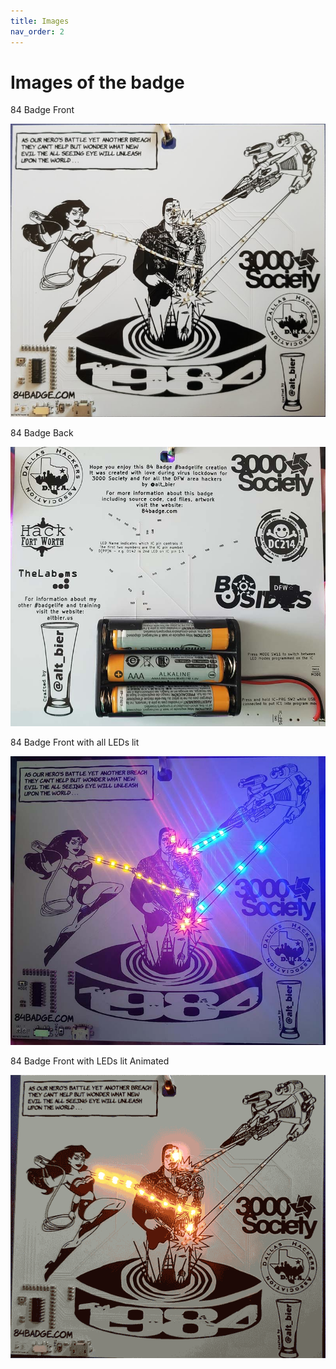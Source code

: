 ```yaml
---
title: Images
nav_order: 2
---
```


# Images of the badge

84 Badge Front

![Badge_front](20200714_175825_800.jpg)

84 Badge Back

![Badge_back](84badge_20200706_150017_800.jpg)

84 Badge Front with all LEDs lit

![Badge_front_lit](84badge_20200706_150009_800.jpg)

84 Badge Front with LEDs lit Animated

![Badge_front_lit_gif](84badge-gif-1.gif)
